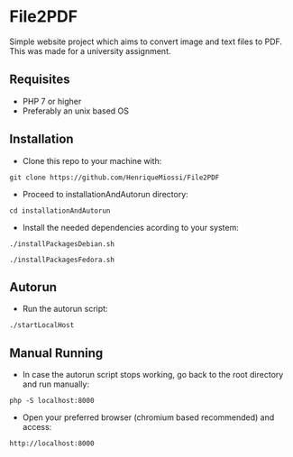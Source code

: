 # File2PDF

Simple website project which aims to convert image and text files to PDF. This was made for a university assignment.

## Requisites

* PHP 7 or higher
* Preferably an unix based OS

## Installation

* Clone this repo to your machine with:

```
git clone https://github.com/HenriqueMiossi/File2PDF
```

* Proceed to installationAndAutorun directory:

```
cd installationAndAutorun
```

* Install the needed dependencies acording to your system: 

```
./installPackagesDebian.sh
```
```
./installPackagesFedora.sh
```

## Autorun

* Run the autorun script:

```
./startLocalHost
```

## Manual Running

* In case the autorun script stops working, go back to the root directory and run manually:
```
php -S localhost:8000
```

* Open your preferred browser (chromium based recommended) and access:
```
http://localhost:8000
```
